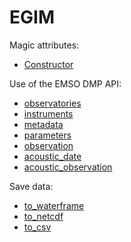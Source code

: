 # EGIM

Magic attributes:

* [Constructor](__init__.md)

Use of the EMSO DMP API:

* [observatories](observatories.md)
* [instruments](instruments.md)
* [metadata](metadata.md)
* [parameters](parameters.md)
* [observation](observation.md)
* [acoustic_date](acoustic_date.md)
* [acoustic_observation](acoustic_observation.md)

Save data:

* [to_waterframe](to_waterframe.md)
* [to_netcdf](to_netcdf.md)
* [to_csv](to_csv.md)
